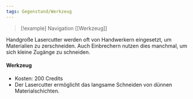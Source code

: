 ```yaml
---
tags: Gegenstand/Werkzeug
---
```

> [!example] Navigation 
>  [[Werkzeug]]

Handgroße Lasercutter werden oft von Handwerkern eingesetzt, um Materialien zu zerschneiden. Auch Einbrechern nutzen dies manchmal, um sich kleine Zugänge zu schneiden.

#### Werkzeug
- Kosten: 200 Credits
- Der Lasercutter ermöglicht das langsame Schneiden von dünnen Materialschichten.
